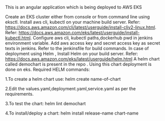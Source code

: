 This is an angular application which is being deployed to AWS EKS

Create an EKS cluster either from console or from command line using eksctl.
Install aws cli, kubectl on your machine build server.
Refer: https://docs.aws.amazon.com/cli/latest/userguide/install-cliv2-linux.html.
Refer: https://docs.aws.amazon.com/eks/latest/userguide/install-kubectl.html.
Configure aws cli, kubectl paths,dockerhub pwd in jenkins environment variable.
Add aws access key and secret access key as secret texts in jenkins.
Refer to the jenkinsfile for build commands.
In case of deployment using Helm , Install Helm on your build server.
Refer: https://docs.aws.amazon.com/eks/latest/userguide/helm.html
A helm chart called demochart is present in the repo .
Using this chart deployment is done on eks.
Required HELM commands:


   1.To create a helm chart use: helm create name-of-chart



   2.Edit the values.yaml,deployment.yaml,service.yaml as per the requirements.



   3.To test the chart: helm lint demochart



   4.To install/deploy a chart:  helm install release-name chart-name
